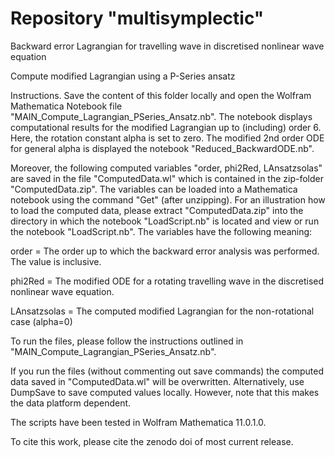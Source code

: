# Repository "multisymplectic"
Backward error Lagrangian for travelling wave in discretised nonlinear wave equation

Compute modified Lagrangian using a P-Series ansatz

Instructions.
Save the content of this folder locally and open the Wolfram Mathematica Notebook file "MAIN_Compute_Lagrangian_PSeries_Ansatz.nb". The notebook displays computational results for the modified Lagrangian up to (including) order 6. Here, the rotation constant alpha is set to zero. The modified 2nd order ODE for general alpha is displayed the notebook "Reduced_BackwardODE.nb".

Moreover, the following computed variables "order, phi2Red, LAnsatzsolas" are saved in the file "ComputedData.wl" which is contained in the zip-folder "ComputedData.zip". The variables can be loaded into a Mathematica notebook using the command "Get" (after unzipping). For an illustration how to load the computed data, please extract "ComputedData.zip" into the directory in which the notebook "LoadScript.nb" is located and view or run the notebook "LoadScript.nb". The variables have the following meaning:

order = The order up to which the backward error analysis was performed. The value is inclusive.

phi2Red = The modified ODE for a rotating travelling wave in the discretised nonlinear wave equation.

LAnsatzsolas = The computed modified Lagrangian for the non-rotational case (alpha=0) 

To run the files, please follow the instructions outlined in "MAIN_Compute_Lagrangian_PSeries_Ansatz.nb".

If you run the files (without commenting out save commands) the computed data saved in "ComputedData.wl" will be overwritten. Alternatively, use DumpSave to save computed values locally. However, note that this makes the data platform dependent.

The scripts have been tested in Wolfram Mathematica 11.0.1.0. 

To cite this work, please cite the zenodo doi of most current release.

